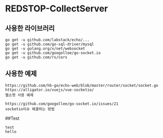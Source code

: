 # REDSTOP-CollectServer

## 사용한 라이브러리
```
go get -u github.com/labstack/echo/...
go get -u github.com/go-sql-driver/mysql
go get -u golang.org/x/net/websocket
go get -u github.com/googollee/go-socket.io
go get -u github.com/rs/cors
```

## 사용한 예제
```
https://github.com/hb-go/echo-web/blob/master/router/socket/socket.go
https://alligator.io/vuejs/vue-socketio/
웹소켓 사용 예제

https://github.com/googollee/go-socket.io/issues/21
socketio이슈 해결하는 방법
```

##Test
```
test
hello
```
